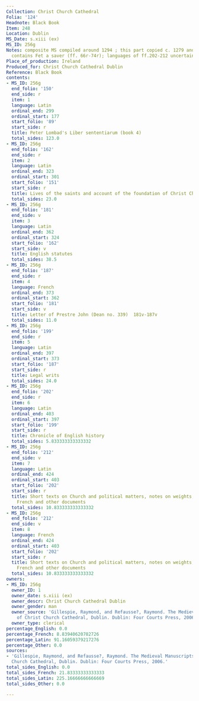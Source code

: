 ```yaml
---
Collection: Christ Church Cathedral
Folia: '124'
Headnote: Black Book
Item: 248
Location: Dublin
MS_Date: s.xiii (ex)
MS_ID: 256g
Notes: composite MS compiled around 1294 ; this part copied c. 1279 and 1284; MS also
  contains Fet a saver (ff. 66r-74r); languages of ff.202-212 uncertain
Place_of_production: Ireland
Produced_for: Christ Church Cathedral Dublin
Reference: Black Book
contents:
- MS_ID: 256g
  end_folio: '150'
  end_side: r
  item: 1
  language: Latin
  ordinal_end: 299
  ordinal_start: 177
  start_folio: '89'
  start_side: r
  title: Peter Lombad's Liber sententiarum (book 4)
  total_sides: 123.0
- MS_ID: 256g
  end_folio: '162'
  end_side: r
  item: 2
  language: Latin
  ordinal_end: 323
  ordinal_start: 301
  start_folio: '151'
  start_side: r
  title: Lives of the saints and account of the foundation of Christ Church Cathedral
  total_sides: 23.0
- MS_ID: 256g
  end_folio: '181'
  end_side: v
  item: 3
  language: Latin
  ordinal_end: 362
  ordinal_start: 324
  start_folio: '162'
  start_side: v
  title: English statutes
  total_sides: 38.5
- MS_ID: 256g
  end_folio: '187'
  end_side: r
  item: 4
  language: French
  ordinal_end: 373
  ordinal_start: 362
  start_folio: '181'
  start_side: v
  title: Letter of Prestre John (Dean no. 339)  181v-187v
  total_sides: 11.0
- MS_ID: 256g
  end_folio: '199'
  end_side: r
  item: 5
  language: Latin
  ordinal_end: 397
  ordinal_start: 373
  start_folio: '187'
  start_side: r
  title: Legal writs
  total_sides: 24.0
- MS_ID: 256g
  end_folio: '202'
  end_side: r
  item: 6
  language: Latin
  ordinal_end: 403
  ordinal_start: 397
  start_folio: '199'
  start_side: r
  title: Chronicle of English history
  total_sides: 5.833333333333332
- MS_ID: 256g
  end_folio: '212'
  end_side: v
  item: 7
  language: Latin
  ordinal_end: 424
  ordinal_start: 403
  start_folio: '202'
  start_side: r
  title: Short texts on Church and political matters, notes on weights, formulae in
    French and other documents
  total_sides: 10.833333333333332
- MS_ID: 256g
  end_folio: '212'
  end_side: v
  item: 8
  language: French
  ordinal_end: 424
  ordinal_start: 403
  start_folio: '202'
  start_side: r
  title: Short texts on Church and political matters, notes on weights, formulae in
    French and other documents
  total_sides: 10.833333333333332
owners:
- MS_ID: 256g
  owner_ID: 1
  owner_date: s.xiii (ex)
  owner_descr: Christ Church Cathedral Dublin
  owner_gender: man
  owner_source: 'Gillespie, Raymond, and Refausse?, Raymond. The Medieval Manuscripts
    of Christ Church Cathedral, Dublin. Dublin: Four Courts Press, 2006.'
  owner_type: clerical
percentage_English: 0.0
percentage_French: 8.83940620782726
percentage_Latin: 91.16059379217276
percentage_Other: 0.0
sources:
- 'Gillespie, Raymond, and Refausse?, Raymond. The Medieval Manuscripts of Christ
  Church Cathedral, Dublin. Dublin: Four Courts Press, 2006.'
total_sides_English: 0.0
total_sides_French: 21.83333333333333
total_sides_Latin: 225.16666666666669
total_sides_Other: 0.0

---
```


